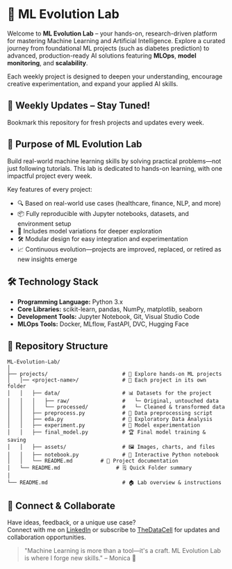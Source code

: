 # 🧠 ML Evolution Lab

Welcome to **ML Evolution Lab** – your hands-on, research-driven platform for mastering Machine Learning and Artificial Intelligence. Explore a curated journey from foundational ML projects (such as diabetes prediction) to advanced, production-ready AI solutions featuring **MLOps**, **model monitoring**, and **scalability**.

Each weekly project is designed to deepen your understanding, encourage creative experimentation, and expand your applied AI skills.

## 🚀 Weekly Updates – Stay Tuned!

Bookmark this repository for fresh projects and updates every week.

## 🌱 Purpose of ML Evolution Lab

Build real-world machine learning skills by solving practical problems—not just following tutorials. This lab is dedicated to hands-on learning, with one impactful project every week.

Key features of every project:
- 🔍 Based on real-world use cases (healthcare, finance, NLP, and more)
- 📦 Fully reproducible with Jupyter notebooks, datasets, and environment setup
- 🧪 Includes model variations for deeper exploration
- 🛠️ Modular design for easy integration and experimentation
- 📈 Continuous evolution—projects are improved, replaced, or retired as new insights emerge

## 🛠️ Technology Stack

- **Programming Language:** Python 3.x
- **Core Libraries:** scikit-learn, pandas, NumPy, matplotlib, seaborn
- **Development Tools:** Jupyter Notebook, Git, Visual Studio Code
- **MLOps Tools:** Docker, MLflow, FastAPI, DVC, Hugging Face

## 📁 Repository Structure
```
ML-Evolution-Lab/
│
├── projects/                        # 🚧 Explore hands-on ML projects
│   │── <project-name>/              # 📁 Each project in its own folder
│   │   ├── data/                    # 📊 Datasets for the project
│   │   │   ├── raw/                 #   └─ Original, untouched data
│   │   │   └── processed/           #   └─ Cleaned & transformed data
│   │   ├── preprocess.py            # 🧹 Data preprocessing script
│   │   ├── eda.py                   # 🔎 Exploratory Data Analysis
│   │   ├── experiment.py            # 🧪 Model experimentation
│   │   ├── final_model.py           # 🏆 Final model training & saving
│   │   ├── assets/                  # 🖼️ Images, charts, and files
│   │   ├── notebook.py              # 📓 Interactive Python notebook
│   │   └── README.md         # 📖 Project documentation
│   └── README.md                  # 🗒️ Quick Folder summary
│
└── README.md                        # 🏠 Lab overview & instructions
```

## 💌 Connect & Collaborate

Have ideas, feedback, or a unique use case?  
Connect with me on [LinkedIn](https://www.linkedin.com/in/monica-ashokkumar/) or subscribe to [TheDataCell](https://thedatacell.substack.com/) for updates and collaboration opportunities.

> "Machine Learning is more than a tool—it's a craft. ML Evolution Lab is where I forge new skills." – Monica 💙

